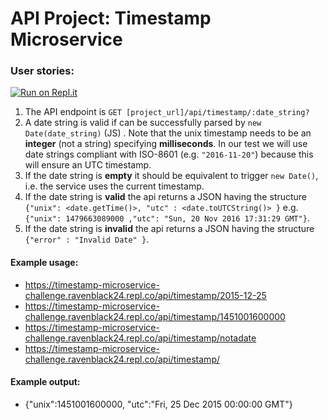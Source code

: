 
# API Project: Timestamp Microservice

### User stories:

[![Run on Repl.it](https://repl.it/badge/github/freeCodeCamp/boilerplate-project-timestamp)](https://repl.it/github/freeCodeCamp/boilerplate-project-timestamp)

1. The API endpoint is `GET [project_url]/api/timestamp/:date_string?`
2. A date string is valid if can be successfully parsed by `new Date(date_string)` (JS) . Note that the unix timestamp needs to be an **integer** (not a string) specifying **milliseconds**. In our test we will use date strings compliant with ISO-8601 (e.g. `"2016-11-20"`) because this will ensure an UTC timestamp.
3. If the date string is **empty** it should be equivalent to trigger `new Date()`, i.e. the service uses the current timestamp.
4. If the date string is **valid** the api returns a JSON having the structure 
`{"unix": <date.getTime()>, "utc" : <date.toUTCString()> }`
e.g. `{"unix": 1479663089000 ,"utc": "Sun, 20 Nov 2016 17:31:29 GMT"}`.
5. If the date string is **invalid** the api returns a JSON having the structure `{"error" : "Invalid Date" }`.

#### Example usage:
* https://timestamp-microservice-challenge.ravenblack24.repl.co/api/timestamp/2015-12-25
* https://timestamp-microservice-challenge.ravenblack24.repl.co/api/timestamp/1451001600000
* https://timestamp-microservice-challenge.ravenblack24.repl.co/api/timestamp/notadate
* https://timestamp-microservice-challenge.ravenblack24.repl.co/api/timestamp/

#### Example output:
* {"unix":1451001600000, "utc":"Fri, 25 Dec 2015 00:00:00 GMT"}

